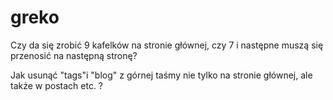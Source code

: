# greko
Czy da się zrobić 9 kafelków na stronie głównej, czy 7 i następne muszą się przenosić na następną stronę? 

Jak usunąć "tags"i "blog" z górnej taśmy nie tylko na stronie głównej, ale także w postach etc. ? 
